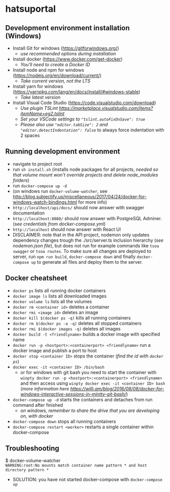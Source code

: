 # hatsuportal


## Development environment installation (Windows)
- Install Git for windows (https://gitforwindows.org/)
  - _use recommended options during installation_
- Install docker (https://www.docker.com/get-docker)
  - _You'll need to create a Docker ID_
- Install node and npm for windows (https://nodejs.org/en/download/current/)
  - _Take current version, not the LTS_
- Install yarn for windows (https://yarnpkg.com/lang/en/docs/install/#windows-stable)
  - _Take latest version_
- Install Visual Code Studio (https://code.visualstudio.com/download)
  - _Use plugin TSLint https://marketplace.visualstudio.com/items?itemName=eg2.tslint_
  - _Set your VSCode settings to `"tslint.autoFixOnSave": true`_
  - _Please also use `"editor.tabSize": 2` and `"editor.detectIndentation": false`_ to always force indentation with 2 spaces

## Running development environment
- navigate to project root
- run `sh install.sh` (installs node packages for all projects, _needed so that volume mount won't override projects and delete node_modules folders_)
- run `docker-compose up -d`
- (on windows run `docker-volume-watcher`, see http://blog.subjectify.us/miscellaneous/2017/04/24/docker-for-windows-watch-bindings.html for more info)
- `http://localhost/api/docs/` should now answer with swagger documentation
- `http://localhost:8080/` should now answer with PostgreSQL Adminer. (_see credentials from docker-compose.yml_)
- `http://localhost` should now answer with React UI
- DISCLAIMER: note that in the API project, nodemon only updates dependency changes trough the ./src/server.ts inclusion hierarchy (_see nodemon.json file_), but does not run for example commands like `tsoa swagger` or `tsoa routes`. To make sure all changes are deployed to server, run `npm run build`, `docker-compose down` and finally `docker-compose up` to generate all files and deploy them to the server.

## Docker cheatsheet
- `docker ps` lists all running docker containers
- `docker image ls` lists all downloaded images
- `docker volume ls` lists all the volumes
- `docker rm <container id>` deletes a container
- `docker rmi <image id>` deletes an image
- `docker kill $(docker ps -q)` kills all running containers
- `docker rm $(docker ps -a -q)` deletes all stopped containers
- `docker rmi $(docker images -q)` deletes all images
- `docker build -t <friendlyname>` builds a docker image with specified name
- `docker run -p <hostport>:<containerport> <friendlyname>` run a docker image and publish a port to host
- `docker stop <container ID>` stops the container (_find the id with `docker ps`_)
- `docker exec -it <container ID> /bin/bash`
  - or for windows with git bash you need to start the container with `winpty docker run -p <hostport>:<containerport> <friendlyname>` and then access using `winpty docker exec -it <container ID> bash` (_more information here https://willi.am/blog/2016/08/08/docker-for-windows-interactive-sessions-in-mintty-git-bash/_)
- `docker-compose up -d` starts the containers and detaches from run command after finished
    - _on windows, remember to share the drive that you are developing on, with docker_
- `docker-compose down` stops all running containers
- `docker-compose restart <worker>` restarts a single container within docker-compose


## Troubleshooting
$ docker-volume-watcher \
`WARNING:root:No mounts match container name pattern * and host directory pattern *`
- SOLUTION: you have not started docker-compose with `docker-compose up`

